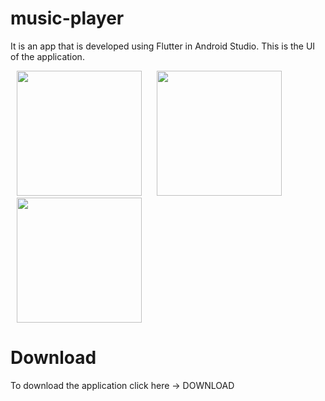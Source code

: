 # music-player

It is an app that is developed using Flutter in Android Studio.
This is the UI of the application.

<p float="center">
  <img src="https://user-images.githubusercontent.com/93379945/183261504-2f757e83-9aae-44d6-a39b-4968419db9fe.png" width="200"  hspace="10"/>
  <img src="https://user-images.githubusercontent.com/93379945/183261479-cb909e42-3296-46b4-becf-d4091c3b72bd.png" width="200" hspace="10"/> 
  <img src="https://user-images.githubusercontent.com/93379945/183261493-f5819209-d62d-492b-afc4-c55f9e2d6cdd.png" width="200" hspace="10" /> 

</p>

# Download
To download the application click here -> DOWNLOAD

